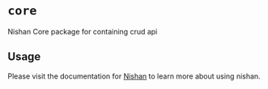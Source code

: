 # `core`

Nishan Core package for containing crud api

## Usage

Please visit the documentation for [Nishan](https://nishan-docs.netlify.app/) to learn more about using nishan.